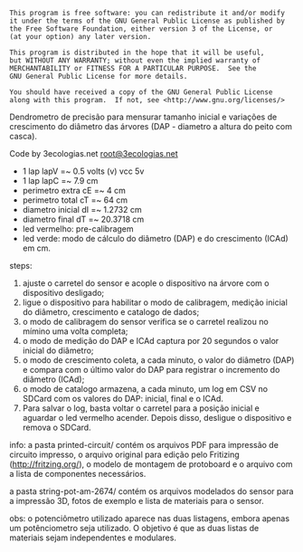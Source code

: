 
    This program is free software: you can redistribute it and/or modify
    it under the terms of the GNU General Public License as published by
    the Free Software Foundation, either version 3 of the License, or
    (at your option) any later version.

    This program is distributed in the hope that it will be useful,
    but WITHOUT ANY WARRANTY; without even the implied warranty of
    MERCHANTABILITY or FITNESS FOR A PARTICULAR PURPOSE.  See the
    GNU General Public License for more details.

    You should have received a copy of the GNU General Public License
    along with this program.  If not, see <http://www.gnu.org/licenses/>


Dendrometro de precisão para mensurar tamanho inicial e variações de crescimento do diâmetro das árvores (DAP - diametro a altura do peito com casca).

Code by 3ecologias.net <root@3ecologias.net>

   * 1 lap lapV =~ 0.5 volts (v) vcc 5v
   * 1 lap lapC =~ 7.9 cm
   * perimetro extra cE =~ 4 cm
   * perimetro total cT =~ 64 cm
   * diametro inicial dI =~ 1.2732 cm
   * diametro final dT =~ 20.3718 cm
   * led vermelho: pre-calibragem 
   * led verde: modo de cálculo do diâmetro (DAP) e do crescimento (ICAd) em cm.
   
   steps:
   1. ajuste o carretel do sensor e acople o dispositivo na árvore com o dispositivo desligado;
   2. ligue o dispositivo para habilitar o modo de calibragem, medição inicial do diâmetro, crescimento e catalogo de dados;
   3. o modo de calibragem do sensor verifica se o carretel realizou no mímino uma volta completa;
   4. o modo de medição do DAP e ICAd captura por 20 segundos o valor inicial do diâmetro;
   5. o modo de crescimento coleta, a cada minuto, o valor do diâmetro (DAP) e compara com o último valor do DAP para registrar o incremento do diâmetro (ICAd);
   6. o modo de catalogo armazena, a cada minuto, um log em CSV no SDCard com os valores do DAP: inicial, final e o ICAd. 
   7. Para salvar o log, basta voltar o carretel para a posição inicial e aguardar o led vermelho acender. Depois disso, desligue o dispositivo e remova o SDCard.

   info:
   a pasta printed-circuit/ contém os arquivos PDF para impressão de circuito impresso, o arquivo original para edição pelo Fritizing (http://fritzing.org/), o modelo de montagem de protoboard e o arquivo com a lista de componentes necessários.

   a pasta string-pot-am-2674/ contém os arquivos modelados do sensor para a impressão 3D, fotos de exemplo e lista de materiais para o sensor.

   obs: o potenciômetro utilizado aparece nas duas listagens, embora apenas um potênciometro seja utilizado. O objetivo é que as duas listas de materiais sejam independentes e modulares.


